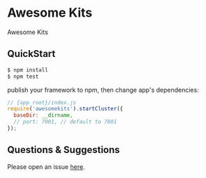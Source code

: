 # Awesome Kits

Awesome Kits

## QuickStart

```bash
$ npm install
$ npm test
```

publish your framework to npm, then change app's dependencies:

```js
// {app_root}/index.js
require('awesomekits').startCluster({
  baseDir: __dirname,
  // port: 7001, // default to 7001
});

```

## Questions & Suggestions

Please open an issue [here](https://github.com/eggjs/egg/issues).

